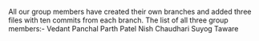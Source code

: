 All our group members have created their own branches and added three files with ten commits from each branch.
The list of all three group members:-
Vedant Panchal
Parth Patel
Nish Chaudhari
Suyog Taware